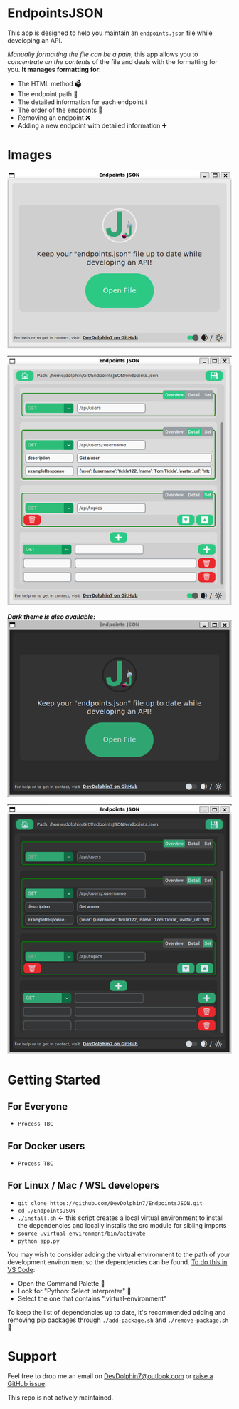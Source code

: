 # EndpointsJSON

This app is designed to help you maintain an `endpoints.json` file while developing an API.

_Manually formatting the file can be a pain_, this app allows you to _concentrate on the contents_ of the file and deals with the formatting for you. **It manages formatting for**:

-   The HTML method 🗳️
-   The endpoint path 👣
-   The detailed information for each endpoint ℹ️
-   The order of the endpoints 🔀
-   Removing an endpoint ❌
-   Adding a new endpoint with detailed information ➕

# Images

![The home screen in light mode showing the logo, breif project description and an open file button](Screenshots/Home-light.png)

![The main screen in light mode showing the editing options available](Screenshots/Main-light.png)

**_Dark theme is also available:_**  
![The home screen in dark mode showing the logo, breif project description and an open file button](Screenshots/Home-dark.png)

![The main screen in light mode showing the editing options available](Screenshots/Main-dark.png)

# Getting Started

## For Everyone

-   `Process TBC`

## For Docker users

-   `Process TBC`

## For Linux / Mac / WSL developers

-   `git clone https://github.com/DevDolphin7/EndpointsJSON.git`
-   `cd ./EndpointsJSON`
-   `./install.sh` <- this script creates a local virtual environment to install the dependencies and locally installs the src module for sibling imports
-   `source .virtual-environment/bin/activate`
-   `python app.py`

You may wish to consider adding the virtual environment to the path of your development environment so the dependencies can be found. [To do this in VS Code](https://code.visualstudio.com/docs/python/environments):

-   Open the Command Palette 🎨
-   Look for "Python: Select Interpreter" 🐍
-   Select the one that contains ".virtual-environment"

To keep the list of dependencies up to date, it's recommended adding and removing pip packages through `./add-package.sh` and `./remove-package.sh` 🚀

# Support

Feel free to drop me an email on [DevDolphin7@outlook.com](mailto:devdolphin7@outlook.com) or [raise a GitHub issue](https://github.com/DevDolphin7/EndpointsJSON/issues).

This repo is not actively maintained.
